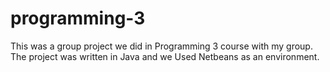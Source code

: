 # programming-3

This was a group project we did in Programming 3 course with my group.
The project was written in Java and we Used Netbeans as an environment.
